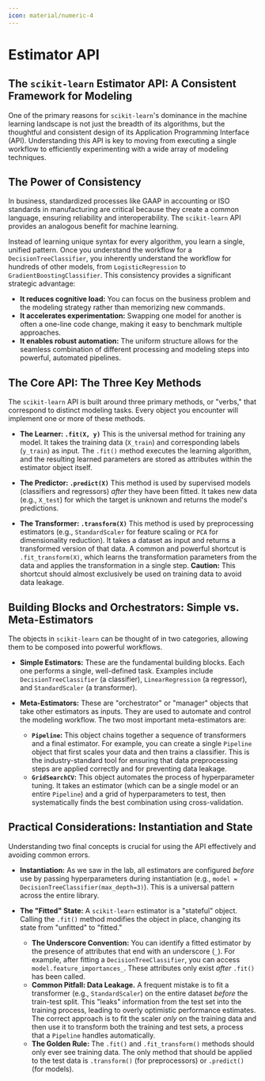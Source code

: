 ```yaml
---
icon: material/numeric-4
---
```


# Estimator API


## The `scikit-learn` Estimator API: A Consistent Framework for Modeling

One of the primary reasons for `scikit-learn`'s dominance in the machine learning landscape is not just the breadth of its algorithms, but the thoughtful and consistent design of its Application Programming Interface (API). Understanding this API is key to moving from executing a single workflow to efficiently experimenting with a wide array of modeling techniques.

## The Power of Consistency

In business, standardized processes like GAAP in accounting or ISO standards in manufacturing are critical because they create a common language, ensuring reliability and interoperability. The `scikit-learn` API provides an analogous benefit for machine learning.

Instead of learning unique syntax for every algorithm, you learn a single, unified pattern. Once you understand the workflow for a `DecisionTreeClassifier`, you inherently understand the workflow for hundreds of other models, from `LogisticRegression` to `GradientBoostingClassifier`. This consistency provides a significant strategic advantage:

* **It reduces cognitive load:** You can focus on the business problem and the modeling strategy rather than memorizing new commands.
* **It accelerates experimentation:** Swapping one model for another is often a one-line code change, making it easy to benchmark multiple approaches.
* **It enables robust automation:** The uniform structure allows for the seamless combination of different processing and modeling steps into powerful, automated pipelines.

## The Core API: The Three Key Methods

The `scikit-learn` API is built around three primary methods, or "verbs," that correspond to distinct modeling tasks. Every object you encounter will implement one or more of these methods.

* **The Learner: `.fit(X, y)`**
    This is the universal method for training any model. It takes the training data (`X_train`) and corresponding labels (`y_train`) as input. The `.fit()` method executes the learning algorithm, and the resulting learned parameters are stored as attributes within the estimator object itself.

* **The Predictor: `.predict(X)`**
    This method is used by supervised models (classifiers and regressors) *after* they have been fitted. It takes new data (e.g., `X_test`) for which the target is unknown and returns the model's predictions.

* **The Transformer: `.transform(X)`**
    This method is used by preprocessing estimators (e.g., `StandardScaler` for feature scaling or `PCA` for dimensionality reduction). It takes a dataset as input and returns a transformed version of that data. A common and powerful shortcut is `.fit_transform(X)`, which learns the transformation parameters from the data and applies the transformation in a single step. **Caution:** This shortcut should almost exclusively be used on training data to avoid data leakage.

## Building Blocks and Orchestrators: Simple vs. Meta-Estimators

The objects in `scikit-learn` can be thought of in two categories, allowing them to be composed into powerful workflows.

* **Simple Estimators:** These are the fundamental building blocks. Each one performs a single, well-defined task. Examples include `DecisionTreeClassifier` (a classifier), `LinearRegression` (a regressor), and `StandardScaler` (a transformer).

* **Meta-Estimators:** These are "orchestrator" or "manager" objects that take other estimators as inputs. They are used to automate and control the modeling workflow. The two most important meta-estimators are:
    * **`Pipeline`:** This object chains together a sequence of transformers and a final estimator. For example, you can create a single `Pipeline` object that first scales your data and then trains a classifier. This is the industry-standard tool for ensuring that data preprocessing steps are applied correctly and for preventing data leakage.
    * **`GridSearchCV`:** This object automates the process of hyperparameter tuning. It takes an estimator (which can be a single model or an entire `Pipeline`) and a grid of hyperparameters to test, then systematically finds the best combination using cross-validation.

## Practical Considerations: Instantiation and State

Understanding two final concepts is crucial for using the API effectively and avoiding common errors.

* **Instantiation:** As we saw in the lab, all estimators are configured *before* use by passing hyperparameters during instantiation (e.g., `model = DecisionTreeClassifier(max_depth=3)`). This is a universal pattern across the entire library.

* **The "Fitted" State:** A `scikit-learn` estimator is a "stateful" object. Calling the `.fit()` method modifies the object in place, changing its state from "unfitted" to "fitted."
    * **The Underscore Convention:** You can identify a fitted estimator by the presence of attributes that end with an underscore (`_`). For example, after fitting a `DecisionTreeClassifier`, you can access `model.feature_importances_`. These attributes only exist *after* `.fit()` has been called.
    * **Common Pitfall: Data Leakage.** A frequent mistake is to fit a transformer (e.g., `StandardScaler`) on the entire dataset *before* the train-test split. This "leaks" information from the test set into the training process, leading to overly optimistic performance estimates. The correct approach is to fit the scaler *only* on the training data and then use it to transform both the training and test sets, a process that a `Pipeline` handles automatically.
    * **The Golden Rule:** The `.fit()` and `.fit_transform()` methods should only ever see training data. The only method that should be applied to the test data is `.transform()` (for preprocessors) or `.predict()` (for models).